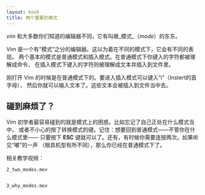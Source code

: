 ```yaml
---
layout: book
title: 两个重要的模式
---
```

_vim_ 和大多数你们知道的编辑器不同，它有叫做_模式_（_mode_）的东东。

Vim 是一个有“模式”之分的编辑器。这以为着在不同的模式下，它会有不同的表现。
两个基本的模式是普通模式和插入模式。在普通模式下你键入的字符都被理解成命令，
在插入模式下键入的字符则被理解成文本并插入到文件里。

刚打开 Vim 的时候是在普通模式下的。要进入插入模式可以键入“i”（Instert的首字母），
然后你就可以输入文本了。这些文本会被插入到文件当中去。

## 碰到麻烦了？

Vim 初学者最容易碰到的就是模式上的困惑。比如忘记了自己正处在什么模式当中，
或者不小心的按了转换模式的键。记住：想要回到普通模式——不管你在什么模式里——
只要按下 __ESC__ 键就可以了。还有，有时候你需要连按两次。如果听见“嘟”的一声
（根具机型有所不同），那么你已经在普通模式下了。

相关教学视频：

    2_two_modes.mov


    3_why_modes.mov
